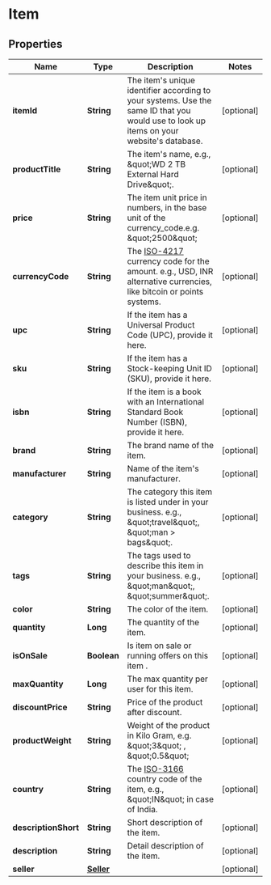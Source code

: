 
# Item

## Properties
Name | Type | Description | Notes
------------ | ------------- | ------------- | -------------
**itemId** | **String** | The item&#39;s unique identifier according to your systems. Use the same ID that you would use to look up items on your website&#39;s database. |  [optional]
**productTitle** | **String** | The item&#39;s name, e.g., \&quot;WD 2 TB External Hard Drive\&quot;. |  [optional]
**price** | **String** | The item unit price in numbers, in the base unit of the currency_code.e.g. \&quot;2500\&quot; |  [optional]
**currencyCode** | **String** | The [ISO-4217](http://en.wikipedia.org/wiki/ISO_4217) currency code for the amount. e.g., USD, INR alternative currencies, like bitcoin or points systems. |  [optional]
**upc** | **String** | If the item has a Universal Product Code (UPC), provide it here. |  [optional]
**sku** | **String** | If the item has a Stock-keeping Unit ID (SKU), provide it here. |  [optional]
**isbn** | **String** | If the item is a book with an International Standard Book Number (ISBN), provide it here. |  [optional]
**brand** | **String** | The brand name of the item. |  [optional]
**manufacturer** | **String** | Name of the item&#39;s manufacturer. |  [optional]
**category** | **String** | The category this item is listed under in your business. e.g., \&quot;travel\&quot;, \&quot;man &gt; bags\&quot;. |  [optional]
**tags** | **String** | The tags used to describe this item in your business. e.g., \&quot;man\&quot;, \&quot;summer\&quot;. |  [optional]
**color** | **String** | The color of the item. |  [optional]
**quantity** | **Long** | The quantity of the item. |  [optional]
**isOnSale** | **Boolean** | Is item on sale or running offers on this item . |  [optional]
**maxQuantity** | **Long** | The max quantity per user for this item. |  [optional]
**discountPrice** | **String** | Price of the product after discount. |  [optional]
**productWeight** | **String** | Weight of the product in Kilo Gram, e.g. \&quot;3\&quot; , \&quot;0.5\&quot; |  [optional]
**country** | **String** | The [ISO-3166](https://en.wikipedia.org/wiki/ISO_3166-1_alpha-2) country code of the item, e.g., \&quot;IN\&quot; in case of India. |  [optional]
**descriptionShort** | **String** | Short description of the item. |  [optional]
**description** | **String** | Detail description of the item. |  [optional]
**seller** | [**Seller**](Seller.md) |  |  [optional]



